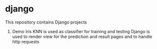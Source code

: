 # django
This repository contains Django projects
1. Demo Iris
	KNN is used as classifier for training and testing 
	Django is used to render view for the prediction and result pages and to handle http requests
